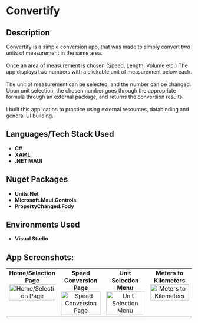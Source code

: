 <h1>Convertify</h1>

<h2>Description</h2>

Convertify is a simple conversion app, that was made to simply convert two units of measurement in the same area.<br/><br/>
Once an area of measurement is chosen (Speed, Length, Volume etc.) The app displays two numbers with a clickable unit of measurement below each.<br/><br/>
The unit of measurement can be selected, and the number can be changed. Upon unit selection, the chosen number goes through the appropriate formula through an external package, and returns the conversion results.<br/><br/>
I built this application to practice using external resources, databinding and general UI building.

<h2>Languages/Tech Stack Used</h2>

- <b>C#</b> 
- <b>XAML</b>
- <b>.NET MAUI</b>

<h2>Nuget Packages</h2>

  - <b>Units.Net</b>
  - <b>Microsoft.Maui.Controls</b>
  - <b>PropertyChanged.Fody</b>


<h2>Environments Used </h2>

- <b>Visual Studio</b>

<h2>App Screenshots:</h2>

<p align="center">
  <table>
    <tr>
      <td align="center" valign="top" width="25%">
        <b>Home/Selection Page</b><br>
        <img src="https://i.imgur.com/gjIgSi9.jpeg" alt="Home/Selection Page" width="100%">
      </td>
      <td align="center" valign="top" width="25%">
        <b>Speed Conversion Page</b><br>
        <img src="https://i.imgur.com/eizXNYy.jpeg" alt="Speed Conversion Page" width="100%">
      </td>
      <td align="center" valign="top" width="25%">
        <b>Unit Selection Menu</b><br>
        <img src="https://i.imgur.com/NGLjjBy.jpeg" alt="Unit Selection Menu" width="100%">
      </td>
      <td align="center" valign="top" width="25%">
        <b>Meters to Kilometers</b><br>
        <img src="https://i.imgur.com/pZLZy85.jpeg" alt="Meters to Kilometers" width="100%">
      </td>
    </tr>
  </table>
</p>
